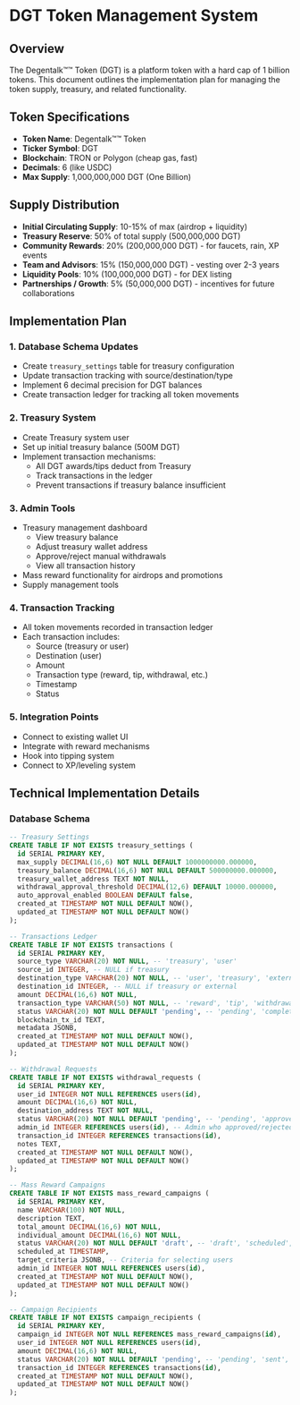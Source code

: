 # DGT Token Management System

## Overview
The Degentalk™™ Token (DGT) is a platform token with a hard cap of 1 billion tokens. This document outlines the implementation plan for managing the token supply, treasury, and related functionality.

## Token Specifications
- **Token Name**: Degentalk™™ Token
- **Ticker Symbol**: DGT
- **Blockchain**: TRON or Polygon (cheap gas, fast)
- **Decimals**: 6 (like USDC)
- **Max Supply**: 1,000,000,000 DGT (One Billion)

## Supply Distribution
- **Initial Circulating Supply**: 10-15% of max (airdrop + liquidity)
- **Treasury Reserve**: 50% of total supply (500,000,000 DGT)
- **Community Rewards**: 20% (200,000,000 DGT) - for faucets, rain, XP events
- **Team and Advisors**: 15% (150,000,000 DGT) - vesting over 2-3 years
- **Liquidity Pools**: 10% (100,000,000 DGT) - for DEX listing
- **Partnerships / Growth**: 5% (50,000,000 DGT) - incentives for future collaborations

## Implementation Plan

### 1. Database Schema Updates
- Create `treasury_settings` table for treasury configuration
- Update transaction tracking with source/destination/type
- Implement 6 decimal precision for DGT balances
- Create transaction ledger for tracking all token movements

### 2. Treasury System
- Create Treasury system user
- Set up initial treasury balance (500M DGT)
- Implement transaction mechanisms:
  - All DGT awards/tips deduct from Treasury
  - Track transactions in the ledger
  - Prevent transactions if treasury balance insufficient

### 3. Admin Tools
- Treasury management dashboard
  - View treasury balance
  - Adjust treasury wallet address
  - Approve/reject manual withdrawals
  - View all transaction history
- Mass reward functionality for airdrops and promotions
- Supply management tools

### 4. Transaction Tracking
- All token movements recorded in transaction ledger
- Each transaction includes:
  - Source (treasury or user)
  - Destination (user)
  - Amount
  - Transaction type (reward, tip, withdrawal, etc.)
  - Timestamp
  - Status

### 5. Integration Points
- Connect to existing wallet UI
- Integrate with reward mechanisms
- Hook into tipping system
- Connect to XP/leveling system

## Technical Implementation Details

### Database Schema
```sql
-- Treasury Settings
CREATE TABLE IF NOT EXISTS treasury_settings (
  id SERIAL PRIMARY KEY,
  max_supply DECIMAL(16,6) NOT NULL DEFAULT 1000000000.000000,
  treasury_balance DECIMAL(16,6) NOT NULL DEFAULT 500000000.000000,
  treasury_wallet_address TEXT NOT NULL,
  withdrawal_approval_threshold DECIMAL(12,6) DEFAULT 10000.000000,
  auto_approval_enabled BOOLEAN DEFAULT false,
  created_at TIMESTAMP NOT NULL DEFAULT NOW(),
  updated_at TIMESTAMP NOT NULL DEFAULT NOW()
);

-- Transactions Ledger
CREATE TABLE IF NOT EXISTS transactions (
  id SERIAL PRIMARY KEY,
  source_type VARCHAR(20) NOT NULL, -- 'treasury', 'user'
  source_id INTEGER, -- NULL if treasury
  destination_type VARCHAR(20) NOT NULL, -- 'user', 'treasury', 'external'
  destination_id INTEGER, -- NULL if treasury or external
  amount DECIMAL(16,6) NOT NULL,
  transaction_type VARCHAR(50) NOT NULL, -- 'reward', 'tip', 'withdrawal', 'deposit', 'airdrop'
  status VARCHAR(20) NOT NULL DEFAULT 'pending', -- 'pending', 'completed', 'failed', 'cancelled'
  blockchain_tx_id TEXT,
  metadata JSONB,
  created_at TIMESTAMP NOT NULL DEFAULT NOW(),
  updated_at TIMESTAMP NOT NULL DEFAULT NOW()
);

-- Withdrawal Requests
CREATE TABLE IF NOT EXISTS withdrawal_requests (
  id SERIAL PRIMARY KEY,
  user_id INTEGER NOT NULL REFERENCES users(id),
  amount DECIMAL(16,6) NOT NULL,
  destination_address TEXT NOT NULL,
  status VARCHAR(20) NOT NULL DEFAULT 'pending', -- 'pending', 'approved', 'rejected', 'processed'
  admin_id INTEGER REFERENCES users(id), -- Admin who approved/rejected
  transaction_id INTEGER REFERENCES transactions(id),
  notes TEXT,
  created_at TIMESTAMP NOT NULL DEFAULT NOW(),
  updated_at TIMESTAMP NOT NULL DEFAULT NOW()
);

-- Mass Reward Campaigns
CREATE TABLE IF NOT EXISTS mass_reward_campaigns (
  id SERIAL PRIMARY KEY,
  name VARCHAR(100) NOT NULL,
  description TEXT,
  total_amount DECIMAL(16,6) NOT NULL,
  individual_amount DECIMAL(16,6) NOT NULL,
  status VARCHAR(20) NOT NULL DEFAULT 'draft', -- 'draft', 'scheduled', 'in_progress', 'completed', 'cancelled'
  scheduled_at TIMESTAMP,
  target_criteria JSONB, -- Criteria for selecting users
  admin_id INTEGER NOT NULL REFERENCES users(id),
  created_at TIMESTAMP NOT NULL DEFAULT NOW(),
  updated_at TIMESTAMP NOT NULL DEFAULT NOW()
);

-- Campaign Recipients
CREATE TABLE IF NOT EXISTS campaign_recipients (
  id SERIAL PRIMARY KEY,
  campaign_id INTEGER NOT NULL REFERENCES mass_reward_campaigns(id),
  user_id INTEGER NOT NULL REFERENCES users(id),
  amount DECIMAL(16,6) NOT NULL,
  status VARCHAR(20) NOT NULL DEFAULT 'pending', -- 'pending', 'sent', 'failed'
  transaction_id INTEGER REFERENCES transactions(id),
  created_at TIMESTAMP NOT NULL DEFAULT NOW(),
  updated_at TIMESTAMP NOT NULL DEFAULT NOW()
);
```